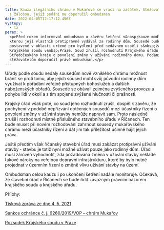 ```yaml
---
title: Kauza ilegálního chrámu v Mukařově se vrací na začátek. Stěžovatel uspěl
  s žalobou, jejíž podání mu doporučil ombudsman
date: 2022-04-05T12:17:12.456Z
vystupy:
  - tz
perex: >
  <p>Před rokem informoval ombudsman o závěru šetření v&nbsp;kauze modlitebny,
  kterou její vlastník protiprávně vydával za rodinný dům. Sousedé budovy
  postavené v oblasti určené pro bydlení před nedávnem uspěli s&nbsp;žalobou u
  Krajského soudu v&nbsp;Praze. Soud zrušil rozhodnutí Krajského úřadu
  Středočeského kraje o povolení změny v užívání rodinného domu. Podání žaloby
  stěžovatelům doporučil právě ombudsman.</p>
---
```

<p>Úřady podle soudu nedaly sousedům nově vzniklého chrámu možnost bránit se proti tomu, aby jejich soused mohl svůj původní rodinný dům využívat k&nbsp;pořádání veřejně přístupných bohoslužeb a dalších náboženských obřadů. Sousedé se obávali zejména zvýšeného provozu a pohybu lidí v&nbsp;okolí a s&nbsp;tím spojené zvýšené hlučnosti či prašnosti. &nbsp;</p>

<p>Krajský úřad však poté, co soud jeho rozhodnutí zrušil, dospěl k&nbsp;závěru, že pochybení v&nbsp;podobě nepřizvání dotčených sousedů mezi účastníky řízení o povolení změny v&nbsp;užívání stavby nemůže napravit sám. Proto následně zrušil i rozhodnutí místně příslušného stavebního úřadu v Říčanech. Ten bude muset při novém rozhodování zahrnout sousedy mukařovského chrámu mezi účastníky řízení a dát jim tak příležitost účinně hájit jejich práva.</p>

<p>Ještě předtím však říčanský stavební úřad musí zakázat protiprávní užívání stavby - stavbu je totiž nyní možné užívat pouze jako rodinný dům. Úřad musí zároveň vyhodnotit, zda požadovaná změna v užívání stavby neklade takové nároky na veřejnou dopravní infrastrukturu, které by bylo nutné projednat v územním řízení o změně vlivu užívání stavby na území.</p>

<p>Ombudsman celou kauzu i po ukončení šetření nadále monitoruje. Očekává, že stavební úřad v Říčanech se bude řídit závazným právním názorem krajského soudu a krajského úřadu.</p>

<p>Přílohy:</p>

<p><a href="https://www.ochrance.cz/aktualne/ombudsman_ukoncil_setreni_dvou_kauz_z_oblasti_stavebniho_prava_ve_stredoceskem_kraji/">Tisková zpráva ze dne 4. 5. 2021</a></p>

<p><a href="https://eso.ochrance.cz/Nalezene/Edit/9116">Sankce ochránce č. j. 6260/2019/VOP &ndash; chrám Mukařov</a></p>

<p><a href="http://nssoud.cz/files/EVIDENCNI_LIST/2020/51A_102_2020_25_20211206131609_prevedeno.pdf">Rozsudek Krajského soudu v Praze</a></p>
